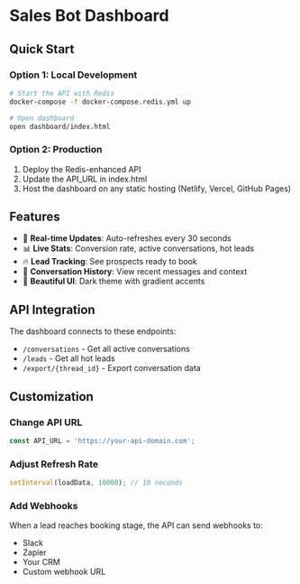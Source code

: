 # Sales Bot Dashboard

## Quick Start

### Option 1: Local Development
```bash
# Start the API with Redis
docker-compose -f docker-compose.redis.yml up

# Open dashboard
open dashboard/index.html
```

### Option 2: Production
1. Deploy the Redis-enhanced API
2. Update the API_URL in index.html
3. Host the dashboard on any static hosting (Netlify, Vercel, GitHub Pages)

## Features

- 🔄 **Real-time Updates**: Auto-refreshes every 30 seconds
- 📊 **Live Stats**: Conversion rate, active conversations, hot leads
- 🔥 **Lead Tracking**: See prospects ready to book
- 💬 **Conversation History**: View recent messages and context
- 🎨 **Beautiful UI**: Dark theme with gradient accents

## API Integration

The dashboard connects to these endpoints:
- `/conversations` - Get all active conversations
- `/leads` - Get all hot leads
- `/export/{thread_id}` - Export conversation data

## Customization

### Change API URL
```javascript
const API_URL = 'https://your-api-domain.com';
```

### Adjust Refresh Rate
```javascript
setInterval(loadData, 10000); // 10 seconds
```

### Add Webhooks
When a lead reaches booking stage, the API can send webhooks to:
- Slack
- Zapier
- Your CRM
- Custom webhook URL